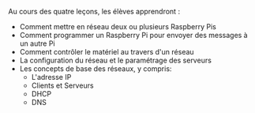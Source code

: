  Au cours des quatre leçons, les élèves apprendront :

- Comment mettre en réseau deux ou plusieurs Raspberry Pis
- Comment programmer un Raspberry Pi pour envoyer des messages à un autre Pi
- Comment contrôler le matériel au travers d'un réseau
- La configuration du réseau et le paramétrage des serveurs
- Les concepts de base des réseaux, y compris:
	- L'adresse IP
	-	Clients et Serveurs
	- DHCP
	- DNS
